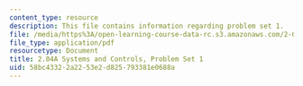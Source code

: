 ```yaml
---
content_type: resource
description: This file contains information regarding problem set 1.
file: /media/https%3A/open-learning-course-data-rc.s3.amazonaws.com/2-04a-systems-and-controls-spring-2013/58bc43322a2253e2d825793381e0688a_MIT2_04AS13_ProblemSet1.pdf
file_type: application/pdf
resourcetype: Document
title: 2.04A Systems and Controls, Problem Set 1
uid: 58bc4332-2a22-53e2-d825-793381e0688a
---
```

